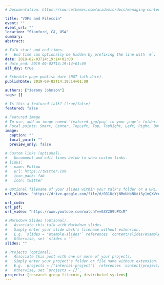 ```yaml
---
# Documentation: https://sourcethemes.com/academic/docs/managing-content/

title: "VDFs and Filecoin"
event: ""
event_url: ""
location: "Stanford, CA, USA"
summary:
abstract:

# Talk start and end times.
#   End time can optionally be hidden by prefixing the line with `#`.
date: 2018-02-03T14:19:14+01:00
# date_end: 2019-09-02T14:19:14+01:00
all_day: true

# Schedule page publish date (NOT talk date).
publishDate: 2019-09-02T14:19:14+01:00

authors: ["Jeromy Johnson"]
tags: []

# Is this a featured talk? (true/false)
featured: false

# Featured image
# To use, add an image named `featured.jpg/png` to your page's folder.
# Focal points: Smart, Center, TopLeft, Top, TopRight, Left, Right, BottomLeft, Bottom, BottomRight.
image:
  caption: ""
  focal_point: ""
  preview_only: false

# Custom links (optional).
#   Uncomment and edit lines below to show custom links.
# links:
# - name: Follow
#   url: https://twitter.com
#   icon_pack: fab
#   icon: twitter

# Optional filename of your slides within your talk's folder or a URL.
url_slides: "https://drive.google.com/file/d/0B1UcYjNMnUNbNUdiSy1mQXVrd1VoaWFMcV80dGFzNDE1R0h3/view"

url_code:
url_pdf:
url_video: "https://www.youtube.com/watch?v=GZZ2G9bPXsM"

# Markdown Slides (optional).
#   Associate this talk with Markdown slides.
#   Simply enter your slide deck's filename without extension.
#   E.g. `slides = "example-slides"` references `content/slides/example-slides.md`.
#   Otherwise, set `slides = ""`.
slides: ""

# Projects (optional).
#   Associate this post with one or more of your projects.
#   Simply enter your project's folder or file name without extension.
#   E.g. `projects = ["internal-project"]` references `content/project/deep-learning/index.md`.
#   Otherwise, set `projects = []`.
projects: [research-group-filecoin, distributed-systems]
---
```

